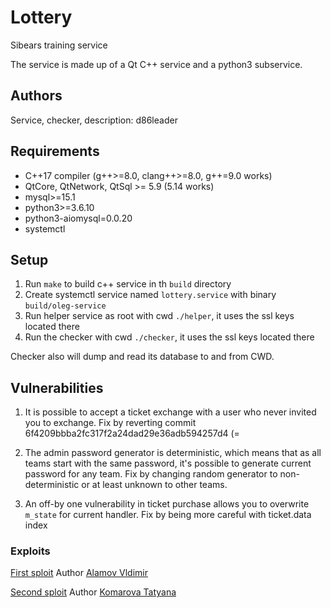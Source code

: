 # Lottery
Sibears training service

The service is made up of a Qt C++ service and a python3 subservice.

## Authors

Service, checker, description: d86leader

## Requirements

- C++17 compiler (g++>=8.0, clang++>=8.0, g++=9.0 works)
- QtCore, QtNetwork, QtSql >= 5.9 (5.14 works)
- mysql>=15.1
- python3>=3.6.10
- python3-aiomysql=0.0.20
- systemctl

## Setup

1. Run `make` to build c++ service in th `build` directory
2. Create systemctl service named `lottery.service` with binary `build/oleg-service`
3. Run helper service as root with cwd `./helper`, it uses the ssl keys located there
4. Run the checker with cwd `./checker`, it uses the ssl keys located there

Checker also will dump and read its database to and from CWD.

## Vulnerabilities

1. It is possible to accept a ticket exchange with a user who never invited you
   to exchange. Fix by reverting commit
   6f4209bbba2fc317f2a24dad29e36adb594257d4 (=

2. The admin password generator is deterministic, which means that as all teams
   start with the same password, it's possible to generate current password for
   any team. Fix by changing random generator to non-deterministic or at least
   unknown to other teams.

3. An off-by one vulnerability in ticket purchase allows you to overwrite
   `m_state` for current handler. Fix by being more careful with ticket.data
   index

### Exploits

[First sploit](./sploits/lottery_1.py) Author [Alamov Vldimir](https://github.com/RockThisParty)

[Second sploit](./sploits/lottery_2.py) Author [Komarova Tatyana](https://github.com/alex8h)
